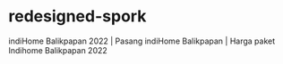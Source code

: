 # redesigned-spork
indiHome Balikpapan 2022 | Pasang indiHome Balikpapan | Harga paket Indihome Balikpapan 2022
